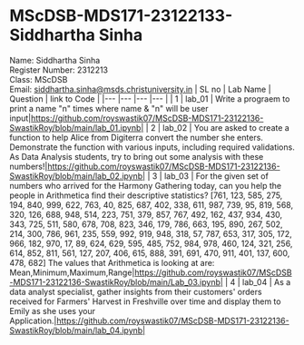 # MScDSB-MDS171-23122133-Siddhartha Sinha
Name: Siddhartha Sinha   
Register Number: 2312213   
Class: MScDSB   
Email: siddhartha.sinha@msds.christuniversity.in
| SL no | Lab Name | Question | link to Code |
|---    |---       |---       |---           |
| 1     | lab_01   | Write a prograem to print a name "n" times where name & "n" will be user input|https://github.com/royswastik07/MScDSB-MDS171-23122136-SwastikRoy/blob/main/lab_01.ipynb|
| 2     | lab_02   | You are asked to create a function to help Alice from Digiterra convert the number she enters. Demonstrate the function with various inputs, including required validations. As Data Analysis students, try to bring out some analysis with these numbers!|https://github.com/royswastik07/MScDSB-MDS171-23122136-SwastikRoy/blob/main/lab_02.ipynb|
| 3     | lab_03   | For the given set of numbers who arrived for the Harmony Gathering today, can you help the people in Arithmetica find their descriptive statistics? [761, 123, 585, 275, 194, 840, 999, 622, 763, 40, 825, 687, 402, 338, 611, 987, 739, 95, 819, 568, 320, 126, 688, 948, 514, 223, 751, 379, 857, 767, 492, 162, 437, 934, 430, 343, 725, 511, 580, 678, 708, 823, 346, 179, 786, 663, 195, 890, 267, 502, 214, 300, 786, 961, 235, 559, 992, 919, 948, 318, 57, 787, 653, 317, 305, 172, 966, 182, 970, 17, 89, 624, 629, 595, 485, 752, 984, 978, 460, 124, 321, 256, 614, 852, 811, 561, 127, 207, 406, 615, 888, 391, 691, 470, 911, 401, 137, 600, 478, 682] The values that Arithmetica is looking at are: Mean,Minimum,Maximum,Range|https://github.com/royswastik07/MScDSB-MDS171-23122136-SwastikRoy/blob/main/Lab_03.ipynb|
| 4     | lab_04   | As a data analyst specialist, gather insights from their customers' orders received for Farmers' Harvest in Freshville over time and display them to Emily as she uses your Application.|https://github.com/royswastik07/MScDSB-MDS171-23122136-SwastikRoy/blob/main/lab_04.ipynb|
